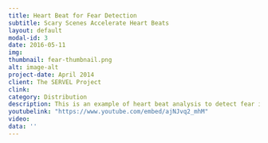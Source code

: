 ```yaml
---
title: Heart Beat for Fear Detection
subtitle: Scary Scenes Accelerate Heart Beats
layout: default
modal-id: 3
date: 2016-05-11
img: 
thumbnail: fear-thumbnail.png
alt: image-alt
project-date: April 2014
client: The SERVEL Project
clink: 
category: Distribution
description: This is an example of heart beat analysis to detect fear in video scenes. The dataset was recorded "at home" while watching the Shining movie. The viewer is afraid by this particular scene. This is precisely measured by the heart beat-per-minute acceleration (shown in green, top-left corner).
youtubelink: "https://www.youtube.com/embed/ajNJvq2_mhM"
video: 
data: ''
---
```

